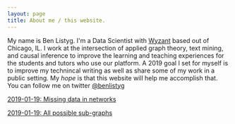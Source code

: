 ```yaml
---
layout: page
title: About me / this website.
---
```


My name is Ben Listyg. I'm a Data Scientist with [Wyzant](www.wyzant.com) based out of Chicago, IL. I work at the intersection of applied graph theory, text mining, and causal inference to improve the learning and teaching experiences for the students and tutors who use our platform. A 2019 goal I set for myself is to improve my technincal writing as well as share some of my work in a public setting. My _hope_ is that this website will help me accomplish that. You can follow me on twitter [@benlistyg](www.twitter.com/blistyg)

[2019-01-19: Missing data in networks](https://rpubs.com/blistyg/missingnetworks)

[2019-01-19: All possible sub-graphs](https://rpubs.com/blistyg/subgraphs)

